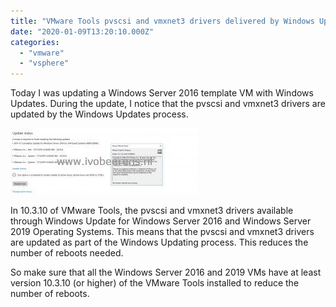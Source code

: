 ```yaml
---
title: "VMware Tools pvscsi and vmxnet3 drivers delivered by Windows Update"
date: "2020-01-09T13:20:10.000Z"
categories: 
  - "vmware"
  - "vsphere"
---
```


Today I was updating a Windows Server 2016 template VM with Windows Updates. During the update, I notice that the pvscsi and vmxnet3 drivers are updated by the Windows Updates process.

[![](images/WIndowsUpdateDrivers-300x106.jpg)](https://www.ivobeerens.nl/wp-content/uploads/2020/01/WIndowsUpdateDrivers.jpg)

In 10.3.10 of VMware Tools, the pvscsi and vmxnet3 drivers available through Windows Update for Windows Server 2016 and Windows Server 2019 Operating Systems. This means that the pvscsi and vmxnet3 drivers are updated as part of the Windows Updating process. This reduces the number of reboots needed.

So make sure that all the Windows Server 2016 and 2019 VMs have at least version 10.3.10 (or higher) of the VMware Tools installed to reduce the number of reboots.
